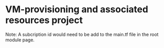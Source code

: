 # VM-provisioning and associated resources project
Note: A subcription id would need to be add to the main.tf file in the root module page.
